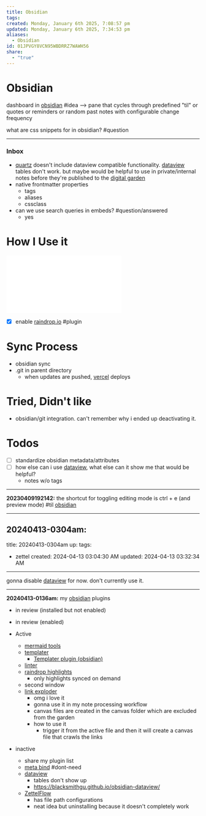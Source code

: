 ```yaml
---
title: Obsidian
tags:
created: Monday, January 6th 2025, 7:08:57 pm
updated: Monday, January 6th 2025, 7:34:53 pm
aliases:
  - Obsidian
id: 01JPVGY8VCN95WBDRRZ7WAWH56
share:
  - "true"
---
```

# Obsidian
dashboard in [obsidian](Notes/001%20-%20Inbox/obsidian.md) #idea --> pane that cycles through predefined "til" or quotes or reminders or random past notes with configurable change frequency

what are css snippets for in obsidian? #question 

---
### Inbox
- [quartz](quartz.md) doesn't include dataview compatible functionality. [dataview](./dataview.md) tables don't work. but maybe would be helpful to use in private/internal notes before they're published to the [digital garden](./digital%20garden.md)
- native frontmatter properties
	- tags
	- aliases
	- cssclass
- can we use search queries in embeds? #question/answered 
	- yes

# How I Use it
![20240313.052951PM](20240313.052951PM.md)
- [x] enable [raindrop.io](raindrop.io.md) #plugin

# Sync Process
- obsidian sync 
- .git in parent directory
	- when updates are pushed, [vercel](vercel.md) deploys

# Tried, Didn't like
- obsidian/git integration. can't remember why i ended up deactivating it. 

# Todos
- [ ] standardize obsidian metadata/attributes
- [ ] how else can i use [dataview](./dataview.md), what else can it show me that would be helpful? 
	- notes w/o tags 

---
**20230409192142:**
the shortcut for toggling editing mode is ctrl + e (and preview mode) #til [obsidian](obsidian.md)

---
**20240413-0304am:**
---
title: 20240413-0304am
up: 
tags:
  - zettel
created: 2024-04-13 03:04:30 AM
updated: 2024-04-13 03:32:34 AM
---
gonna disable [dataview](./dataview.md) for now. don't currently use it. 

---
**20240413-0136am:**
my [obsidian](obsidian.md) plugins 
- in review (installed but not enabled)
- in review (enabled)


- Active
	- [mermaid tools](mermaid%20tools.md)
	- [templater](templater.md)
		- [Templater plugin (obsidian)](./Templater%20plugin%20(obsidian).md)
	- [linter](linter.md)
	- [raindrop highlights](raindrop%20highlights.md)
		- only highlights synced on demand 
	- second window
	- [link exploder](link%20exploder.md)
		- omg i love it 
		- gonna use it in my note processing workflow
		- canvas files are created in the canvas folder which are excluded from the garden 
		- how to use it 
			- trigger it from the active file and then it will create a canvas file that crawls the links 
- inactive 
	- share my plugin list
	- [meta bind](meta%20bind.md) #dont-need
	- [dataview](./dataview.md)
		- tables don't show up 
		- https://blacksmithgu.github.io/obsidian-dataview/ 
	- [ZettelFlow](ZettelFlow.md)
		- has file path configurations
		- neat idea but uninstalling because it doesn't completely work 
